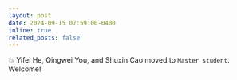 ```yaml
---
layout: post
date: 2024-09-15 07:59:00-0400 
inline: true
related_posts: false
---
```


 :boom: Yifei He, Qingwei You, and Shuxin Cao moved to `Master student`. Welcome!          
